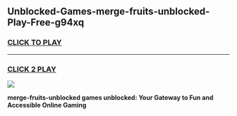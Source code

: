 
## Unblocked-Games-merge-fruits-unblocked-Play-Free-g94xq
<h3>
<a href="https://premium76.site?title=merge-fruits-unblocked&ref=19M">CLICK TO PLAY</a></h3>
<hr>

<h3>
<a href="https://premium76.site?title=merge-fruits-unblocked&ref=19M">CLICK 2 PLAY</a>
  
</h3>

<a href="https://premium76.site?title=merge-fruits-unblocked&ref=19M"><img src="https://clearcache.store/games.png"></a>


**merge-fruits-unblocked games unblocked: Your Gateway to Fun and Accessible Online Gaming**
